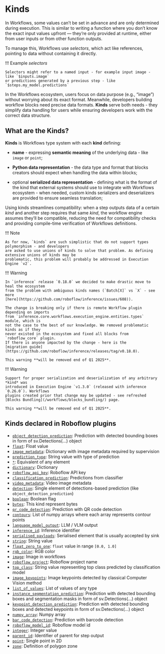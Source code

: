 # Kinds

In Workflows, some values can’t be set in advance and are only determined during execution. 
This is similar to writing a function where you don’t know the exact input values upfront — they’re only 
provided at runtime, either from user inputs or from other function outputs. 

To manage this, Workflows use *selectors*, which act like references, pointing to data without containing it directly. 

!!! Example *selectors*

    Selectors might refer to a named input - for example input image - like `$inputs.image` 
    or predictions generated by a previous step - like `$steps.my_model.predictions`

In the Workflows ecosystem, users focus on data purpose (e.g., “image”) without worrying about its exact format. 
Meanwhile, developers building workflow blocks need precise data formats. **Kinds** serve both needs -
they simplify data handling for users while ensuring developers work with the correct data structure.


## What are the **Kinds**?

**Kinds** is Workflows type system with each **kind** defining:

* **name** - expressing **semantic meaning** of the underlying data - like `image` or `point`;

* **Python data representation** - the data type and format that blocks creators should expect when handling 
the data within blocks;

* optional **serialized data representation** - defining what is the format of the kind that 
external systems should use to integrate with Workflows ecosystem - when needed, custom kinds serializers
and deserializers are provided to ensure seamless translation; 

Using kinds streamlines compatibility: when a step outputs data of a certain *kind* and another step requires that 
same *kind*, the workflow engine assumes they’ll be compatible, reducing the need for compatibility checks and 
providing compile-time verification of Workflows definitions.


!!! Note

    As for now, `kinds` are such simplistic that do not support types polymorphism - and developers
    are asked to use unions of kinds to solve that problem. As defining extensive unions of kinds may be 
    problematic, this problem will probably be addressed in Execution Engine `v2`.

!!! Warning

    In `inference` release `0.18.0` we decided to make drastic move to heal the ecosystem 
    from the problem with ambiguous kinds names (`Batch[X]` vs `X` - see more 
    [here](https://github.com/roboflow/inference/issues/608)). 

    The change is breaking only if there is remote Workflow plugin depending on imports
    from `inference.core.workflows.execution_engine.entities.types` module, which is
    not the case to the best of our knowledge. We removed problematic kinds as if they
    never existed in the ecosystem and fixed all blocks from `roboflow_core` plugin.
    If there is anyone impacted by the change - here is the 
    [migration guide](https://github.com/roboflow/inference/releases/tag/v0.18.0).

    This warning **will be removed end of Q1 2025**.
 

!!! Warning

    Support for proper serialization and deserialization of any arbitrary *kind* was 
    introduced in Execution Engine `v1.3.0` (released with inference `0.26.0`). Workflows
    plugins created prior that change may be updated - see refreshed 
    [Blocks Bundling](/workflows/blocks_bundling/) page.

    This warning **will be removed end of Q1 2025**.


## Kinds declared in Roboflow plugins
<!--- AUTOGENERATED_KINDS_LIST -->
* [`object_detection_prediction`](/workflows/kinds/object_detection_prediction): Prediction with detected bounding boxes in form of sv.Detections(...) object
* [`float`](/workflows/kinds/float): Float value
* [`image_metadata`](/workflows/kinds/image_metadata): Dictionary with image metadata required by supervision
* [`prediction_type`](/workflows/kinds/prediction_type): String value with type of prediction
* [`*`](/workflows/kinds/*): Equivalent of any element
* [`dictionary`](/workflows/kinds/dictionary): Dictionary
* [`roboflow_api_key`](/workflows/kinds/roboflow_api_key): Roboflow API key
* [`classification_prediction`](/workflows/kinds/classification_prediction): Predictions from classifier
* [`video_metadata`](/workflows/kinds/video_metadata): Video image metadata
* [`detection`](/workflows/kinds/detection): Single element of detections-based prediction (like `object_detection_prediction`)
* [`boolean`](/workflows/kinds/boolean): Boolean flag
* [`bytes`](/workflows/kinds/bytes): This kind represent bytes
* [`qr_code_detection`](/workflows/kinds/qr_code_detection): Prediction with QR code detection
* [`contours`](/workflows/kinds/contours): List of numpy arrays where each array represents contour points
* [`language_model_output`](/workflows/kinds/language_model_output): LLM / VLM output
* [`inference_id`](/workflows/kinds/inference_id): Inference identifier
* [`serialised_payloads`](/workflows/kinds/serialised_payloads): Serialised element that is usually accepted by sink
* [`string`](/workflows/kinds/string): String value
* [`float_zero_to_one`](/workflows/kinds/float_zero_to_one): `float` value in range `[0.0, 1.0]`
* [`rgb_color`](/workflows/kinds/rgb_color): RGB color
* [`image`](/workflows/kinds/image): Image in workflows
* [`roboflow_project`](/workflows/kinds/roboflow_project): Roboflow project name
* [`top_class`](/workflows/kinds/top_class): String value representing top class predicted by classification model
* [`image_keypoints`](/workflows/kinds/image_keypoints): Image keypoints detected by classical Computer Vision method
* [`list_of_values`](/workflows/kinds/list_of_values): List of values of any type
* [`instance_segmentation_prediction`](/workflows/kinds/instance_segmentation_prediction): Prediction with detected bounding boxes and segmentation masks in form of sv.Detections(...) object
* [`keypoint_detection_prediction`](/workflows/kinds/keypoint_detection_prediction): Prediction with detected bounding boxes and detected keypoints in form of sv.Detections(...) object
* [`numpy_array`](/workflows/kinds/numpy_array): Numpy array
* [`bar_code_detection`](/workflows/kinds/bar_code_detection): Prediction with barcode detection
* [`roboflow_model_id`](/workflows/kinds/roboflow_model_id): Roboflow model id
* [`integer`](/workflows/kinds/integer): Integer value
* [`parent_id`](/workflows/kinds/parent_id): Identifier of parent for step output
* [`point`](/workflows/kinds/point): Single point in 2D
* [`zone`](/workflows/kinds/zone): Definition of polygon zone
<!--- AUTOGENERATED_KINDS_LIST -->
